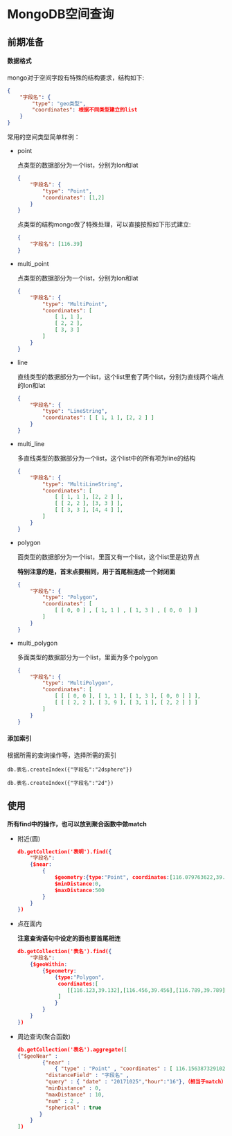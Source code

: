 # MongoDB空间查询
## 前期准备
#### 数据格式
mongo对于空间字段有特殊的结构要求，结构如下:
```json
{
	"字段名": {
		"type": "geo类型",
		"coordinates": 根据不同类型建立的list
	}
}
```
常用的空间类型简单样例：
- point

    点类型的数据部分为一个list，分别为lon和lat
    ```json
    {
        "字段名": {
            "type": "Point",
            "coordinates": [1,2]
        }
    }
    ```
    点类型的结构mongo做了特殊处理，可以直接按照如下形式建立:
    ```json
    {
        "字段名": [116.39]
    }
    ```
- multi_point

    点类型的数据部分为一个list，分别为lon和lat
    ```json
    {
        "字段名": {
            "type": "MultiPoint",
            "coordinates": [
                [ 1, 1 ],
                [ 2, 2 ],
                [ 3, 3 ]
            ]
        }
    }
    ```
- line

    直线类型的数据部分为一个list，这个list里套了两个list，分别为直线两个端点的lon和lat
    ```json
    {
        "字段名": {
            "type": "LineString",
            "coordinates": [ [ 1, 1 ], [2, 2 ] ]
        }
    }
    ```
- multi_line

    多直线类型的数据部分为一个list，这个list中的所有项为line的结构
    ```json
    {
        "字段名": {
            "type": "MultiLineString",
            "coordinates": [
                [ [ 1, 1 ], [2, 2 ] ],
                [ [ 2, 2 ], [3, 3 ] ],
                [ [ 3, 3 ], [4, 4 ] ],
            ]
        }
    }
    ```
- polygon

    面类型的数据部分为一个list，里面又有一个list，这个list里是边界点

    **特别注意的是，首末点要相同，用于首尾相连成一个封闭面**
    ```json
    {
        "字段名": {
            "type": "Polygon",
            "coordinates": [ 
                [ [ 0, 0 ] , [ 1, 1 ] , [ 1, 3 ] , [ 0, 0  ] ] 
            ]
        }
    }
    ```
- multi_polygon

    多面类型的数据部分为一个list，里面为多个polygon

    ```json
    {
        "字段名": {
            "type": "MultiPolygon",
            "coordinates": [ 
                [ [ [ 0, 0 ], [ 1, 1 ], [ 1, 3 ], [ 0, 0 ] ] ],
                [ [ [ 2, 2 ], [ 3, 9 ], [ 3, 1 ], [ 2, 2 ] ] ]
            ]
        }
    }
    ```
#### 添加索引
根据所需的查询操作等，选择所需的索引

`db.表名.createIndex({"字段名":"2dsphere"})`

`db.表名.createIndex({"字段名":"2d"})`

## 使用
**所有find中的操作，也可以放到聚合函数中做match**
- 附近(圆)
    ```json
    db.getCollection('表明').find({
        "字段名":
        {$near:
            {
                $geometry:{type:"Point", coordinates:[116.079763622,39.761223]},
                $minDistance:0,
                $maxDistance:500
            }
        }
    })
    ```

- 点在面内

    **注意查询语句中设定的面也要首尾相连**
    ```json
    db.getCollection('表名').find({
        "字段名":
        {$geoWithin:
            {$geometry:
                {type:"Polygon",
                 coordinates:[
                    [[116.123,39.132],[116.456,39.456],[116.789,39.789],[116.123,39.132]]
                 ]
                }
            }
        }
    })
    ````
- 周边查询(聚合函数)
    ```json
    db.getCollection('表名').aggregate([
    {"$geoNear" : 
            {"near" : 
                { "type" : "Point" , "coordinates" : [ 116.156387329102, 40.1573604627098]} , 
             "distanceField" : "字段名" , 
             "query" : { "date" : "20171025","hour":"16"},（相当于match） 
             "minDistance" : 0, 
             "maxDistance" : 10,
             "num" : 2 , 
             "spherical" : true
           }
        }
    ])
    ```
